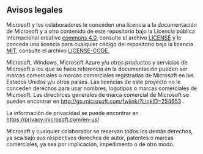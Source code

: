 ## <a name="legal-notices"></a>Avisos legales
Microsoft y los colaboradores le conceden una licencia a la documentación de Microsoft y a otro contenido de este repositorio bajo la Licencia pública internacional creative [commons 4.0](https://creativecommons.org/licenses/by/4.0/legalcode), consulte el archivo [LICENSE](LICENSE) y le conceda una licencia para cualquier código del repositorio bajo la licencia [MIT](https://opensource.org/licenses/MIT), consulte el archivo [LICENSE-CODE.](LICENSE-CODE)

Microsoft, Windows, Microsoft Azure y/u otros productos y servicios de Microsoft a los que se hace referencia en la documentación pueden ser marcas comerciales o marcas comerciales registradas de Microsoft en los Estados Unidos y/u otros países.
Las licencias de este proyecto no le conceden derechos para usar nombres, logotipos o marcas comerciales de Microsoft.
Las directrices generales de marca comercial de Microsoft se pueden encontrar en http://go.microsoft.com/fwlink/?LinkID=254653 .

La información de privacidad se puede encontrar en https://privacy.microsoft.com/en-us/

Microsoft y cualquier colaborador se reservan todos los demás derechos, ya sea bajo sus respectivos derechos de autor, patentes o marcas comerciales, ya sea por implicación, impedimento o de otro modo.